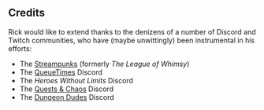 ## Credits

Rick would like to extend thanks to the denizens of a number of Discord and Twitch communities, who have (maybe unwittingly) been instrumental in his efforts:

* The [Streampunks](https://www.patreon.com/Streampunks) (formerly _The League of Whimsy_)
* The [QueueTimes](https://queuetimes.com/) Discord
* The _Heroes Without Limits_ Discord
* The [Quests & Chaos](https://questsandchaos.com/) Discord
* The [Dungeon Dudes](https://www.patreon.com/dungeon_dudes) Discord
